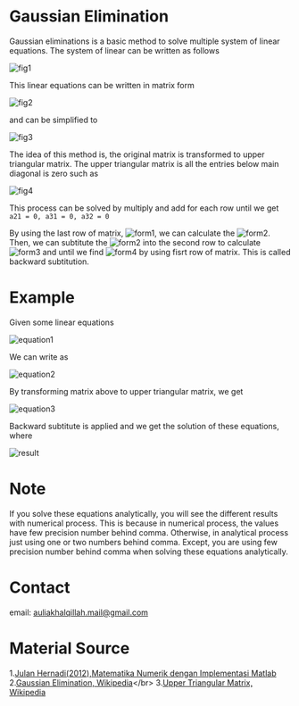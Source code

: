 # Gaussian Elimination
Gaussian eliminations is a basic method to solve multiple system of linear equations. The system of linear can be written as follows

![fig1](https://i.upmath.me/svg/%5Cbegin%7Balign*%7D%0Aa_%7B11%7Dx_1%2Ba_%7B12%7Dx_2%2B%5Chdots%2Ba_%7B1n%7Dx_%7Bn%7D%26%3Db_1%20%5C%5C%0Aa_%7B21%7Dx_1%2Ba_%7B22%7Dx_2%2B%5Chdots%2Ba_%7B2n%7Dx_%7Bn%7D%26%3Db_2%20%5C%5C%0A%5Cvdots%5C%5C%0Aa_%7Bn1%7Dx_1%2Ba_%7Bn2%7Dx_2%2B%5Chdots%2Ba_%7Bnn%7Dx_%7Bn%7D%26%3Db_n%20%5C%5C%0A%5Cend%7Balign*%7D)

This linear equations can be written in matrix form

![fig2](https://i.upmath.me/svg/%5Cbegin%7Bpmatrix%7D%0Aa_%7B11%7D%20%26%20a_%7B12%7D%20%26%20a_%7B13%7D%20%5C%5C%0Aa_%7B21%7D%20%26%20a_%7B22%7D%20%26%20a_%7B23%7D%20%5C%5C%0A%5Cvodts%20%26%20%5Cvdots%20%26%20%5Cvdots%20%5C%5C%0Aa_%7Bn1%7D%20%26%20a_%7Bn2%7D%20%26%20a_%7Bn3%7D%0A%5Cend%7Bpmatrix%7D%0A%5Cbegin%7Bpmatrix%7D%20%0Ax_%7B1%7D%20%5C%5C%20%0Ax_%7B2%7D%20%5C%5C%0A%5Cvdots%20%5C%5C%0Ax_%7Bn%7D%0A%5Cend%7Bpmatrix%7D%20%3D%0A%5Cbegin%7Bpmatrix%7D%20%0Ab_%7B1%7D%20%5C%5C%20%0Ab_%7B2%7D%20%5C%5C%0A%5Cvdots%20%5C%5C%0Ab_%7Bn%7D%0A%5Cend%7Bpmatrix%7D)

and can be simplified to

![fig3](https://i.upmath.me/svg/Ax%20%3Db)

The idea of this method is, the original matrix is transformed to upper triangular matrix. The upper triangular matrix is all the entries below main diagonal is zero such as 

![fig4](https://i.upmath.me/svg/%5Cbegin%7Bpmatrix%7D%0Aa_%7B11%7D%20%26%20a_%7B12%7D%20%26%20a_%7B13%7D%20%5C%5C%0A0%20%26%20a_%7B22%7D%20%26%20a_%7B23%7D%20%5C%5C%0A0%20%26%200%20%26%20a_%7B33%7D%0A%5Cend%7Bpmatrix%7D%0A%5Cbegin%7Bpmatrix%7D%20%0Ax_%7B1%7D%20%5C%5C%20%0Ax_%7B2%7D%20%5C%5C%0Ax_%7B3%7D%0A%5Cend%7Bpmatrix%7D%20%3D%0A%5Cbegin%7Bpmatrix%7D%20%0Ab_%7B1%7D%20%5C%5C%20%0Ab_%7B2%7D%20%5C%5C%0Ab_%7B3%7D%0A%5Cend%7Bpmatrix%7D)

This process can be solved by multiply and add for each row until we get `a21 = 0, a31 = 0, a32 = 0`

By using the last row of matrix, ![form1](https://i.upmath.me/svg/a_%7B33%7Dx_3%20%3D%20b_3), we can calculate the ![form2](https://i.upmath.me/svg/x_3). Then, we can subtitute the ![form2](https://i.upmath.me/svg/x_3) into the second row to calculate ![form3](https://i.upmath.me/svg/x_2) and until we find ![form4](https://i.upmath.me/svg/x_1) by using fisrt row of matrix. This is called backward subtitution.

# Example
Given some linear equations

![equation1](https://i.upmath.me/svg/%5Cbegin%7Balign*%7D%0A-2x_1%2Bx_2%2B2x_3%3D6%20%5C%5C%0A3x_1-4x_2%2B8x_3%3D12%20%5C%5C%0A6x_1-2x_2%2Bx_3%3D4%0A%5Cend%7Balign*%7D)

We can write as

![equation2](https://i.upmath.me/svg/%5Cbegin%7Bpmatrix%7D%0A-2%20%26%201%20%26%202%20%5C%5C%0A3%20%26%20-4%20%26%208%20%5C%5C%0A6%20%26%20-2%20%26%201%0A%5Cend%7Bpmatrix%7D%0A%5Cbegin%7Bpmatrix%7D%20%0Ax_%7B1%7D%20%5C%5C%20%0Ax_%7B2%7D%20%5C%5C%0Ax_%7Bn%7D%0A%5Cend%7Bpmatrix%7D%20%3D%0A%5Cbegin%7Bpmatrix%7D%20%0A6%20%5C%5C%20%0A12%20%5C%5C%0A4%0A%5Cend%7Bpmatrix%7D)

By transforming matrix above to upper triangular matrix, we get

![equation3](https://i.upmath.me/svg/%5Cbegin%7Bpmatrix%7D%0A-2%20%26%201%20%26%202%20%26%206%20%5C%5C%0A0%20%26%20-1.6%20%26%207.3%20%26%2014%20%5C%5C%0A0%20%26%200%20%26%2016.5%20%26%2043.2%0A%5Cend%7Bpmatrix%7D)

Backward subtitute is applied and we get the solution of these equations, where

![result](https://i.upmath.me/svg/x_1%3D1.235%20%5C%5C%0Ax_2%3D3.15%20%5C%5C%0Ax_3%3D2.61)

# Note
If you solve these equations analytically, you will see the different results with numerical process. This is because in numerical process, the values have few precision number behind comma. Otherwise, in analytical process just using one or two numbers behind comma. Except, you are using few precision number behind comma when solving these equations analytically.
# Contact
email: auliakhalqillah.mail@gmail.com
# Material Source
1.[Julan Hernadi(2012),Matematika Numerik dengan Implementasi Matlab](http://andipublisher.com/produk-1012004497-matematika-numerik-dengan-implementasi-m.html)</br>
2.[Gaussian Elimination, Wikipedia](https://en.wikipedia.org/wiki/Gaussian_elimination#:~:text=Gaussian%20elimination%2C%20also%20known%20as,the%20corresponding%20matrix%20of%20coefficients.)</br>
3.[Upper Triangular Matrix, Wikipedia](https://en.wikipedia.org/wiki/Triangular_matrix)
